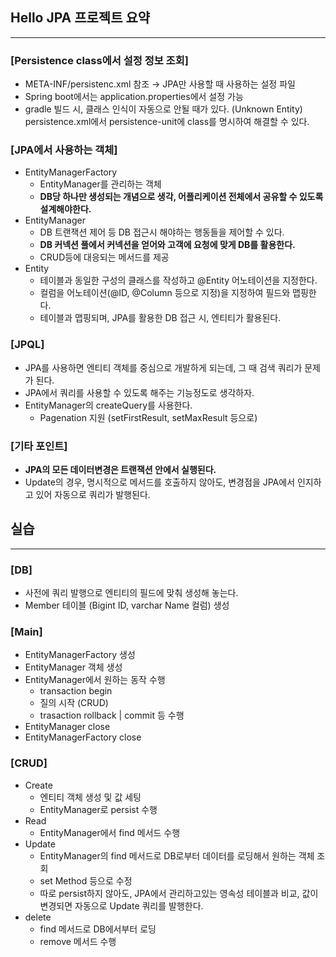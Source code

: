 ## Hello JPA 프로젝트 요약

---

### [Persistence class에서 설정 정보 조회]

- META-INF/persistenc.xml 참조 → JPA만 사용할 때 사용하는 설정 파일
- Spring boot에서는 application.properties에서 설정 가능
- gradle 빌드 시, 클래스 인식이 자동으로 안될 때가 있다. (Unknown Entity) persistence.xml에서 persistence-unit에 class를 명시하여 해결할 수 있다.

### [JPA에서 사용하는 객체]

- EntityManagerFactory
  - EntityManager를 관리하는 객체
  - **DB당 하나만 생성되는 개념으로 생각, 어플리케이션 전체에서 공유할 수 있도록 설계해야한다.**
- EntityManager
  - DB 트랜잭션 제어 등 DB 접근시 해야하는 행동들을 제어할 수 있다.
  - **DB 커넥션 풀에서 커넥션을 얻어와 고객에 요청에 맞게 DB를 활용한다.**
  - CRUD등에 대응되는 메서드를 제공
- Entity
  - 테이블과 동일한 구성의 클래스를 작성하고 @Entity 어노테이션을 지정한다.
  - 컬럼을 어노테이션(@ID, @Column 등으로 지정)을 지정하여 필드와 맵핑한다.
  - 테이블과 맵핑되며, JPA를 활용한 DB 접근 시, 엔티티가 활용된다.


### [JPQL]

- JPA를 사용하면 엔티티 객체를 중심으로 개발하게 되는데, 그 때 검색 쿼리가 문제가 된다.
- JPA에서 쿼리를 사용할 수 있도록 해주는 기능정도로 생각하자.
- EntityManager의 createQuery를 사용한다.
  - Pagenation 지원 (setFirstResult, setMaxResult 등으로)

### [기타 포인트]

- **JPA의 모든 데이터변경은 트랜잭션 안에서 실행된다.**
- Update의 경우, 명시적으로 메서드를 호출하지 않아도, 변경점을 JPA에서 인지하고 있어 자동으로 쿼리가 발행된다.

## 실습

---

### [DB]

- 사전에 쿼리 발행으로 엔티티의 필드에 맞춰 생성해 놓는다.
- Member 테이블 (Bigint ID, varchar Name 컬럼) 생성

### [Main]

- EntityManagerFactory 생성
- EntityManager 객체 생성
- EntityManager에서 원하는 동작 수행
  - transaction begin
  - 질의 시작 (CRUD)
  - trasaction rollback | commit 등 수행
- EntityManager close
- EntityManagerFactory close

### [CRUD]

- Create
  - 엔티티 객체 생성 및 값 세팅
  - EntityManager로 persist 수행
- Read
  - EntityManager에서 find 메서드 수행
- Update
  - EntityManager의 find 메서드로 DB로부터 데이터를 로딩해서 원하는 객체 조회
  - set Method 등으로 수정
  - 따로 persist하지 않아도,  JPA에서 관리하고있는 영속성 테이블과 비교, 값이 변경되면 자동으로 Update 쿼리를 발행한다.
- delete
  - find 메서드로 DB에서부터 로딩
  - remove 메서드 수행